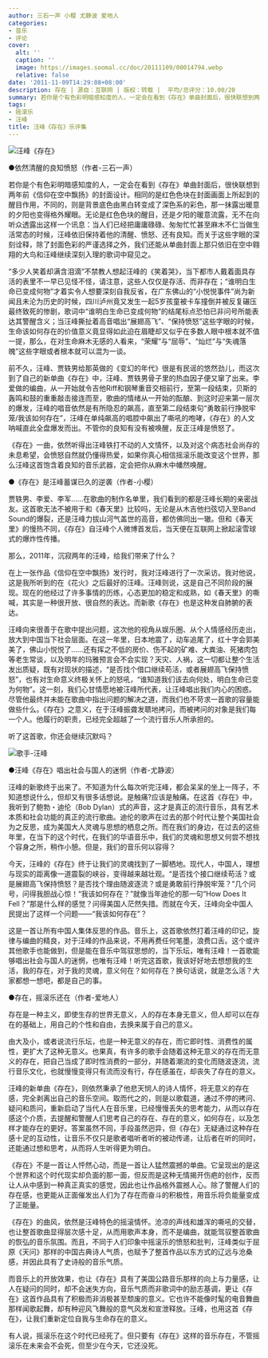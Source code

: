 ```yaml
---
author: 三石一声 小樱 尤静波 爱地人
categories:
- 音乐
- 评论
cover:
  alt: ''
  caption: ''
  image: https://images.soomal.cc/doc/20111109/00014794.webp
  relative: false
date: '2011-11-09T14:29:08+08:00'
description: 存在 | 源自：互联网 | 版权：转载 |  平均/总评分：10.00/20
summary: 若你是个有色彩明暗感知度的人，一定会在看到《存在》单曲封面后，很快联想到两年前《信仰在空中飘扬》的封面设计。相同的是红色色块在封面画面上所起到的醒目作用，不同的，则是背景底色由黑白转变成了深色系的彩色，那一抹露出暖意的夕阳也变得格外耀眼。无论是红色色块的醒目，还是夕阳的暖意流露，无不在向听众透露出这样一个讯息……
tags:
- 摇滚乐
- 汪峰
title: 汪峰《存在》乐评集
---
```


![汪峰《存在》](https://images.soomal.cc/doc/20111109/00014794.webp)



●依然清醒的良知愤怒（作者-三石一声）

若你是个有色彩明暗感知度的人，一定会在看到《存在》单曲封面后，很快联想到两年前《信仰在空中飘扬》的封面设计。相同的是红色色块在封面画面上所起到的醒目作用，不同的，则是背景底色由黑白转变成了深色系的彩色，那一抹露出暖意的夕阳也变得格外耀眼。无论是红色色块的醒目，还是夕阳的暖意流露，无不在向听众透露出这样一个讯息：当人们已经把庸庸碌碌、匆匆忙忙甚至麻木不仁当做生活常态的时候，汪峰依旧保持着他的清醒、愤怒、还有良知。而关于这些字眼的深刻诠释，除了封面色彩的严谨选择之外，我们还能从单曲封面上那只依旧在空中翱翔的大鸟和汪峰继续深刻入理的歌词中窥见之。

“多少人笑着却满含泪滴”不禁教人想起汪峰的《笑着哭》，当下都市人戴着面具存活的表里不一早已见怪不怪，请注意，这些人仅仅是存活、而非存在；“谁明白生命已变成何物”才着实令人想要深刻自我反省，在广东佛山的“小悦悦事件”尚为新闻且未沦为历史的时候，四川泸州竟又发生一起5岁孩童被卡车撞倒并被反复碾压最终致死的惨剧，歌词中“谁明白生命已变成何物”的结尾标点恐怕已非问号所能表达其警醒含义；当汪峰撕扯着高音唱出“展翅高飞”、“保持愤怒”这些字眼的时候，生命该如何存在的价值意义竟显得如此迫在眉睫却又似乎在多数人眼中根本就不值一提，那么，在对生命麻木无感的人看来，“荣耀”与“屈辱”、“灿烂”与“失魂落魄”这些字眼或者根本就可以混为一谈。

前不久，汪峰、贾轶男给那英做的《变幻的年代》很是有民谣的悠然劲儿，而这次到了自己的新单曲《存在》中，汪峰、贾轶男骨子里的热血因子便又窜了出来。李爱做的编曲，从一开始就令吉他Riff和钢琴重音交相前行，至第一段结束，贝斯的轰鸣和鼓的重重敲击接连而至，歌曲的情绪从一开始的酝酿、到这时迎来第一层次的爆发，汪峰的唱音依然是有所隐忍的飙高，直至第二段结束句“勇敢前行挣脱牢笼/我该如何存在”，汪峰在单纯飙高的唱腔中飙出了嘶吼的咆哮，《存在》的人文呐喊直此全盘爆发而出。不管你的良知有没有被唤醒，反正汪峰是愤怒了。

《存在》一曲，依然听得出汪峰铁打不动的人文情怀，以及对这个病态社会尚存的未息希望，会愤怒自然就仍懂得热爱，如果你真心相信摇滚乐能改变这个世界，那么汪峰这首饱含着良知的音乐武器，定会把你从麻木中幡然唤醒。

●《存在》是汪峰蓄谋已久的逆袭（作者-小樱）

贾轶男、李爱、李军……在歌曲的制作名单里，我们看到的都是汪峰长期的亲密战友。这首歌无法不被用于和《春天里》比较吗，无论是从木吉他扫弦切入至Band Sound的爆裂，还是汪峰力拔山河气盖世的高音，都仿佛同出一辙。但和《春天里》的慢热不同，《存在》自汪峰个人微博首发后，当天便在互联网上掀起滚雪球式的爆炸性传播。

那么，2011年，沉寂两年的汪峰，给我们带来了什么？

在上一张作品《信仰在空中飘扬》发行时，我对汪峰进行了一次采访。我对他说，这是我所听到的在《花火》之后最好的汪峰。汪峰则说，这是自己不同阶段的展现。现在的他经过了许多事情的历练，心态更加的稳定和成熟，如《春天里》的嘶喊，其实是一种很开放、很自然的表达。而新歌《存在》也是这种发自肺腑的表达。

汪峰向来很善于在歌中提出问题，这次他的视角从娱乐圈、从个人情感经历走出，放大到中国当下社会层面。在这一年里，日本地震了，动车追尾了，红十字会郭美美了，佛山小悦悦了……还有挥之不低的房价、伤不起的矿难、大粪油、死猪肉包等老生常谈，以及明年的玛雅预言会不会实现？天灾、人祸，这一切都让整个生活发出质疑，既有对现状的描述，“是否找个借口继续苟活，或者展翅高飞保持愤怒”，也有对生命意义终极关怀上的怒吼，“谁知道我们该去向何处，明白生命已变为何物”。这一刻，我们心甘情愿地被汪峰所代表，让汪峰唱出我们内心的困惑。尽管他最终并未能在歌曲中指出问题的解决之道，而我们也不苛求一首歌的容量能做些什么。《存在》之意义，在于汪峰振聋发聩地拷问，而被拷问的对象是我们每一个人。他履行的职责，已经完全超越了一个流行音乐人所承担的。

听了这首歌，你还会继续沉默吗？

![歌手-汪峰](https://images.soomal.cc/doc/20111109/00014795.webp)





●汪峰《存在》唱出社会与国人的迷惘（作者-尤静波）

汪峰的新歌终于出来了。不知道为什么每次听完汪峰，都会呆呆的坐上一阵子，不知道想说什么，但却又有很多话想说。是触痛?应该是触痛。在这首《存在》中，我听到了鲍勃・迪伦（Bob Dylan）式的声音，这才是真正的流行音乐，具有艺术本质和社会功能的真正的流行歌曲。迪伦的歌声在过去的那个时代让整个美国社会为之反思，成为美国大人灵魂与思想的栖息之所。而在我们的身边，在过去的这些年里，在当下的这个时代，在我们的华语音乐中，我们的灵魂和思想又何尝不想找个容身之所，稍作小憩。但是，我们的音乐何以容得？

今天，汪峰的《存在》终于让我们的灵魂找到了一脚栖地。现代人，中国人，理想与现实的距离像一道震裂的峡谷，变得越来越壮观。“是否找个接口继续苟活？或是展翅高飞保持愤怒？是否找个理由随波逐流？或是勇敢前行挣脱牢笼？”几个问号，问得我胆战心惊！“我该如何存在？”就像当年迪伦的那一句“How Does It Fell？”那是什么样的感觉？问得美国人茫然失措。而就在今天，汪峰向全中国人民提出了这样一个问题――“我该如何存在”？

这是一首让所有中国人集体反思的作品。音乐上，这首歌依然打着汪峰的印记，旋律与编曲的精良，对于汪峰的作品来说，不用再费任何笔墨，浪费口舌。这个或许其他歌手也能做到，但是能在音乐中驾驭思想的，当下乐坛，唯有汪峰！一首歌能够唱出社会与国人的迷惘，也唯有汪峰！听完这首歌，我该好好地去想想我的生活，我的存在，对于我的灵魂，意义何在？如何存在？换句话说，就是怎么活？大家都想一想吧，都是自己的事。

●存在，摇滚乐还在（作者-爱地人）

存在是一种主义，即使生存的世界无意义，人的存在本身无意义，但人却可以在存在的基础上，用自己的个性和自由，去换来属于自己的意义。

由大及小，或者说流行乐坛，也是一种无意义的存在，而它即时性、消费性的属性，更扩大了这种无意义。也果真，有许多的歌手会随着这种无意义的存在而无意义的存在，把自己当成了即时性消费的一部分，并随着潮流的变化而随波逐流，流行音乐文化，也就慢慢变得只有流而没有行，存在感虽在，却丧失了存在的意义。

汪峰的新单曲《存在》，则依然秉承了他悲天悯人的诗人情怀，将无意义的存在感，完全剥离出自己的音乐空间。取而代之的，则是以歌载道，通过不停的拷问、疑问和质问，重新启动了当代人在音乐里，已经慢慢丢失的思考能力，从而以存在感这个介质，去提醒和警醒人们思考自己的存在、存在的意义，如何存在，以及怎样才能存在的更好。答案虽然不同，手段虽然迥异，但《存在》无疑通过这种存在感十足的互动性，让音乐不仅只是歌者唱听者听的被动传递，让后者在听的同时，还能通过想和思考，从而将人生听得更为明白。

《存在》不是一首让人怦然心动，而是一首让人猛然震撼的单曲。它呈现出的是这个世界和这个时代现实却负面的那一面，但反而是这种无情揭开伤疤的创作，反而让人从中感到一种真正真实的感觉，因此也让作品格外震撼人心。除了警醒人们的存在感，也更能从正面催发出人们为了存在而奋斗的积极性，用音乐将负能量变成了正能量。

《存在》的曲风，依然是汪峰特色的摇滚情怀。沧凉的声线和雄浑的嘶吼的交替，也让整首歌曲显得层次感十足，从而用歌声本身，而不是编曲，就能驾驭整首歌曲的恢弘的音乐氛围。而且，不同于人们印象中摇滚乐的愤怒和批判，汪峰类似于屈原《天问》那样的中国古典诗人气质，也赋予了整首作品以东方式的辽远与沧桑感，并因此具有了史诗般的音乐气质。

而音乐上的开放效果，也让《存在》具有了美国公路音乐那样的向上与力量感，让人在疑问的同时，却不会迷失方向，音乐气质而非歌词中的励志基调，更让《存在》这首作品具有了积极而非消极甚至颓废的意义。它也许不能像时髦的电音舞曲那样闻歌起舞，却有种迎风飞舞般的意气风发和宣泄释放。汪峰，也用这首《存在》，让我们重新定位自我与生命存在的意义。

有人说，摇滚乐在这个时代已经死了。但只要有《存在》这样的音乐存在，不管摇滚乐在未来会不会死，但至少在今天，它还没死。